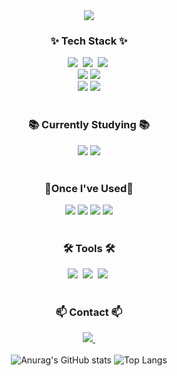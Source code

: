 
<!--
**westyunn/westyunn** is a ✨ _special_ ✨ repository because its `README.md` (this file) appears on your GitHub profile.

Here are some ideas to get you started:

- 🔭 I’m currently working on ...
- 🌱 I’m currently learning ...
- 👯 I’m looking to collaborate on ...
- 🤔 I’m looking for help with ...
- 💬 Ask me about ...
- 📫 How to reach me: ...
- 😄 Pronouns: ...
- ⚡ Fun fact: ...
-->
<div align="center">
  <img src="https://capsule-render.vercel.app/api?type=venom&color=749BC2&height=300&section=header&text=Welcome%20to%20SeoYun's%20GitHub%20🐟%20&render&fontSize=50" />
<!-- <img src="https://capsule-render.vercel.app/api?type=wave&fontColor=black&color=749BC2&height=300&section=header&text=Welcome%20to%20SeoYun's%20GitHub%20🐟&animation=twinkling&fontSize=35&fontAlignY=40 /> -->
</div>
<!--내용 부분-->
<h3 align="center">✨ Tech Stack ✨</h3>
<div align="center">
  <div>
  <img src="https://img.shields.io/badge/react-20232a.svg?style=for-the-badge&logo=react&logoColor=61DAFB" />&nbsp
  <img src="https://img.shields.io/badge/typescript-3178c6.svg?style=for-the-badge&logo=typescript&logoColor=61DAFB" />&nbsp
  <img src="https://img.shields.io/badge/javascript-F7DF1E.svg?style=for-the-badge&logo=javascript&logoColor=20232a" />&nbsp
  </div>
  <div>
  <img src="https://img.shields.io/badge/redux--toolkit-593D88?style=for-the-badge&logo=redux&logoColor=white"/>
  <img src="https://img.shields.io/badge/react--query-FF4154?style=for-the-badge&logo=react-query&logoColor=white"/>
  </div>
  <div>
  <img src="https://img.shields.io/badge/html5-E34F26.svg?style=for-the-badge&logo=html5&logoColor=white" />
  <img src="https://img.shields.io/badge/css-1572B6?style=for-the-badge&logo=css3&logoColor=white"/>
  </div>
</div>
<br/>
<h3 align="center">📚 Currently Studying 📚</h3>
<div align="center">
<div>
 <img src="https://img.shields.io/badge/next.js-000000?style=for-the-badge&logo=nextdotjs&logoColor=white"/>
<img src="https://img.shields.io/badge/jquery-0769AD?style=for-the-badge&logo=jquery&logoColor=white"/>
  </div>
</div>
<br/>
<h3 align="center">💭Once I've Used💭</h3>
<div align="center">
<div>
<!-- Java -->
  <img src="https://img.shields.io/badge/java-007396?style=for-the-badge&logo=java&logoColor=white"/>



<!-- Spring -->
  <img src="https://img.shields.io/badge/spring-6DB33F?style=for-the-badge&logo=spring&logoColor=white"/>  

<!-- Spring Boot -->
  <img src="https://img.shields.io/badge/spring--boot-6DB33F?style=for-the-badge&logo=springboot&logoColor=white"/>  

  <!-- MySQL -->
  <img src="https://img.shields.io/badge/mysql-4479A1?style=for-the-badge&logo=mysql&logoColor=white"/>
</div>
</div>
<br/>
<h3 align="center">🛠 Tools 🛠</h3>
<div align="center">
  <img src="https://img.shields.io/badge/git-F05033.svg?style=for-the-badge&logo=git&logoColor=white" />&nbsp
  <img src="https://img.shields.io/badge/github-181717.svg?style=for-the-badge&logo=github&logoColor=white" />&nbsp
  <img src="https://img.shields.io/badge/Notion-F3F3F3.svg?style=for-the-badge&logo=notion&logoColor=black" />&nbsp
</div>
<br/>
<h3 align="center">📫 Contact 📫</h3>
<div align="center">
  <a href="mailto:s2yunn@gmail.com">
    <img
      src="https://img.shields.io/badge/s2yunn@gmail.com-D14836?style=for-the-badge&logo=gmail&logoColor=white"/>&nbsp
  </a>
</div>
<br/>

<div align="center">
  <img src="https://github-readme-stats.vercel.app/api?username=westyunn&show_icons=true&theme=radical" alt="Anurag's GitHub stats" />
  <img src="https://github-readme-stats.vercel.app/api/top-langs/?username=westyunn&layout=compact" alt="Top Langs" />
</div>

